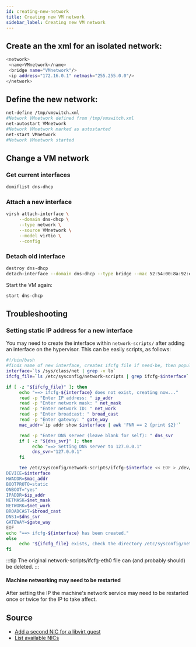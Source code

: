 ```yaml
---
id: creating-new-network
title: Creating new VM network
sidebar_label: Creating new VM network
---
```


## Create an the xml for an isolated network:
```bash title="/tmp/VMswitch.xml"
<network>
 <name>VMnetwork</name>
 <bridge name="VMnetwork"/>
 <ip address="172.16.0.1" netmask="255.255.0.0"/>
</network>
```

## Define the new network:
```bash title="virsh"
net-define /tmp/vmswitch.xml
#Network VMnetwork defined from /tmp/vmswitch.xml
net-autostart VMnetwork
#Network VMnetwork marked as autostarted
net-start VMnetwork
#Network VMnetwork started
```

## Change a VM network
### Get current interfaces
```bash title="virsh"
domiflist dns-dhcp
```
### Attach a new interface
```bash
virsh attach-interface \
     --domain dns-dhcp \
     --type network \
     --source VMnetwork \
     --model virtio \
     --config
```
### Detach old interface
```bash title="virsh"
destroy dns-dhcp
detach-interface --domain dns-dhcp --type bridge --mac 52:54:00:8a:92:ea --config
```
Start the VM again:
```bash title="virsh"
start dns-dhcp
```

## Troubleshooting
### Setting static IP address for a new interface
You may need to create the interface within `network-scripts/` after adding an interface on the hypervisor. This can be easily scripts, as follows:
```bash title="~/set-new-nic.sh"
#!/bin/bash
#finds name of new interface, creates ifcfg file if need-be, then populates with parameters
interface=`ls /sys/class/net | grep -v lo`
ifcfg_file=`ls /etc/sysconfig/network-scripts | grep ifcfg-$interface`

if [ -z "${ifcfg_file}" ]; then
     echo "==> ifcfg-${interface} does not exist, creating now..."
     read -p "Enter IP address: " ip_addr
     read -p "Enter network mask: " net_mask
     read -p "Enter network ID: " net_work
     read -p "Enter broadcast: " broad_cast
     read -p "Enter gateway: " gate_way
     mac_addr=`ip addr show $interface | awk 'FNR == 2 {print $2}'`

     read -p "Enter DNS server (leave blank for self): " dns_svr
     if [ -z "${dns_svr}" ]; then
          echo "==> Setting DNS server to 127.0.0.1"
          dns_svr="127.0.0.1"
     fi

     tee /etc/sysconfig/network-scripts/ifcfg-$interface << EOF > /dev/null
DEVICE=$interface
HWADDR=$mac_addr
BOOTPROTO=static
ONBOOT="yes"
IPADDR=$ip_addr
NETMASK=$net_mask
NETWORK=$net_work
BROADCAST=$broad_cast
DNS1=$dns_svr
GATEWAY=$gate_way
EOF
echo "==> ifcfg-${interface} has been created."
else
     echo "${ifcfg_file} exists, check the directory /etc/sysconfig/network-scripts"
fi
```
:::tip
The original network-scripts/ifcfg-eth0 file can (and probably should) be deleted.
:::

#### Machine networking may need to be restarted
After setting the IP the machine's network service may need to be restarted once or twice for the IP to take affect.

## Source
- [Add a second NIC for a libvirt guest](https://kashyapc.fedorapeople.org/virt/add-network-card-in-guest.txt)
- [List available NICs](https://superuser.com/a/753582)